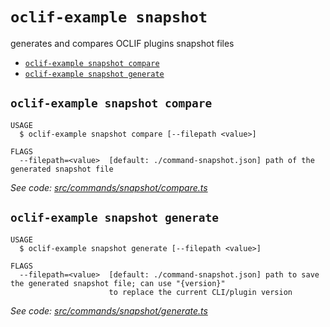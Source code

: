# `oclif-example snapshot`

generates and compares OCLIF plugins snapshot files

- [`oclif-example snapshot compare`](#oclif-example-snapshot-compare)
- [`oclif-example snapshot generate`](#oclif-example-snapshot-generate)

## `oclif-example snapshot compare`

```
USAGE
  $ oclif-example snapshot compare [--filepath <value>]

FLAGS
  --filepath=<value>  [default: ./command-snapshot.json] path of the generated snapshot file
```

_See code: [src/commands/snapshot/compare.ts](https://github.com/oclif/plugin-command-snapshot/blob/5.1.3/src/commands/snapshot/compare.ts)_

## `oclif-example snapshot generate`

```
USAGE
  $ oclif-example snapshot generate [--filepath <value>]

FLAGS
  --filepath=<value>  [default: ./command-snapshot.json] path to save the generated snapshot file; can use "{version}"
                      to replace the current CLI/plugin version
```

_See code: [src/commands/snapshot/generate.ts](https://github.com/oclif/plugin-command-snapshot/blob/5.1.3/src/commands/snapshot/generate.ts)_
